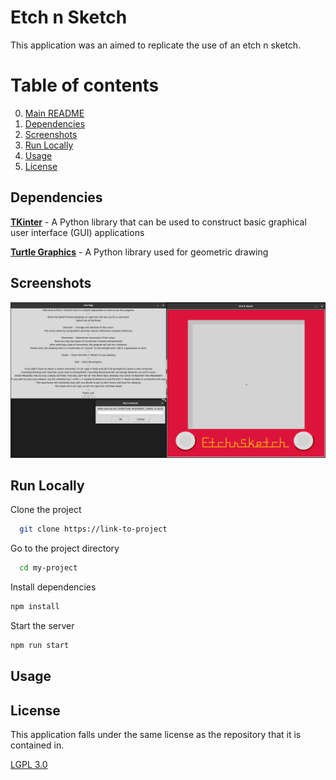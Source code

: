 # Etch n Sketch

This application was an aimed to replicate the use of an etch n sketch.

# Table of contents

0. [Main README](/README.md)
1. [Dependencies](#dependencies)
2. [Screenshots](#screenshots)
3. [Run Locally](#run-locally)
4. [Usage](#usage)
5. [License](#license)

## Dependencies

[**TKinter**](https://docs.python.org/3/library/tkinter.html) - A Python library that can be used to construct basic graphical user interface (GUI) applications

[**Turtle Graphics**](https://docs.python.org/3/library/turtle.html) - A Python library used for geometric drawing

## Screenshots

<img src = "images/startup.png">

## Run Locally

Clone the project

```bash
  git clone https://link-to-project
```

Go to the project directory

```bash
  cd my-project
```

Install dependencies

```bash
npm install
```

Start the server

```bash
npm run start
```

## Usage

## License

This application falls under the same license as the repository that it is contained in.

[LGPL 3.0](https://choosealicense.com/licenses/lgpl-3.0/)
